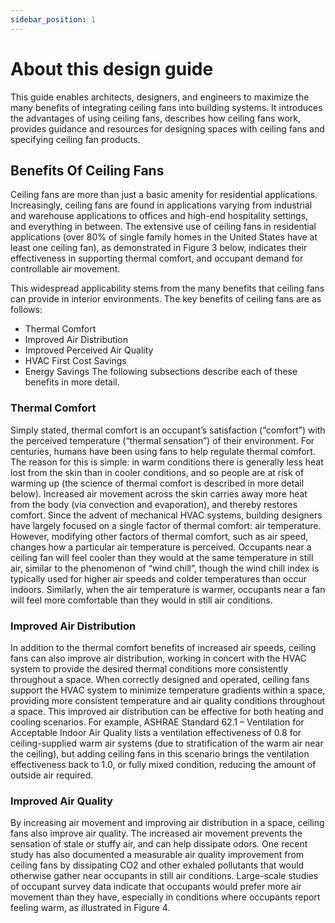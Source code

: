 ```yaml
---
sidebar_position: 1
---
```


# About this design guide

This guide enables architects, designers, and engineers to maximize the many benefits of integrating
ceiling fans into building systems. It introduces the advantages of using ceiling fans, describes how ceiling
fans work, provides guidance and resources for designing spaces with ceiling fans and specifying ceiling
fan products.

## Benefits Of Ceiling Fans

Ceiling fans are more than just a basic amenity for residential applications. Increasingly, ceiling fans are
found in applications varying from industrial and warehouse applications to offices and high-end
hospitality settings, and everything in between.
The extensive use of ceiling fans in residential applications (over 80% of single family homes in the United
States have at least one ceiling fan), as demonstrated in Figure 3 below, indicates their effectiveness in
supporting thermal comfort, and occupant demand for controllable air movement.

This widespread applicability stems from the many benefits that ceiling fans can provide in interior
environments.
The key benefits of ceiling fans are as follows:
* Thermal Comfort
* Improved Air Distribution
* Improved Perceived Air Quality
* HVAC First Cost Savings
* Energy Savings
The following subsections describe each of these benefits in more detail.

### Thermal Comfort
Simply stated, thermal comfort is an occupant’s satisfaction (“comfort”) with the perceived temperature
(“thermal sensation”) of their environment. For centuries, humans have been using fans to help regulate thermal comfort. The reason for this is simple: in warm conditions there is generally less heat lost from
the skin than in cooler conditions, and so people are at risk of warming up (the science of thermal
comfort is described in more detail below). Increased air movement across the skin carries away more
heat from the body (via convection and evaporation), and thereby restores comfort. Since the advent of
mechanical HVAC systems, building designers have largely focused on a single factor of thermal comfort:
air temperature. However, modifying other factors of thermal comfort, such as air speed, changes how a
particular air temperature is perceived. Occupants near a ceiling fan will feel cooler than they would at
the same temperature in still air, similar to the phenomenon of “wind chill”, though the wind chill index is
typically used for higher air speeds and colder temperatures than occur indoors. Similarly, when the air
temperature is warmer, occupants near a fan will feel more comfortable than they would in still air
conditions.

### Improved Air Distribution
In addition to the thermal comfort benefits of increased air speeds, ceiling fans can also improve air
distribution, working in concert with the HVAC system to provide the desired thermal conditions more
consistently throughout a space. When correctly designed and operated, ceiling fans support the HVAC
system to minimize temperature gradients within a space, providing more consistent temperature and air
quality conditions throughout a space. This improved air distribution can be effective for both heating
and cooling scenarios. For example, ASHRAE Standard 62.1 – Ventilation for Acceptable Indoor Air Quality
lists a ventilation effectiveness of 0.8 for ceiling-supplied warm air systems (due to stratification of the
warm air near the ceiling), but adding ceiling fans in this scenario brings the ventilation effectiveness back
to 1.0, or fully mixed condition, reducing the amount of outside air required.

### Improved Air Quality
By increasing air movement and improving air distribution in a space, ceiling fans also improve air quality.
The increased air movement prevents the sensation of stale or stuffy air, and can help dissipate odors.
One recent study has also documented a measurable air quality improvement from ceiling fans by
dissipating CO2 and other exhaled pollutants that would otherwise gather near occupants in still air
conditions. Large-scale studies of occupant survey data indicate that occupants would prefer more air
movement than they have, especially in conditions where occupants report feeling warm, as illustrated in
Figure 4.
